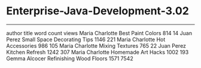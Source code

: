 # Enterprise-Java-Development-3.02

---
author	title	word count	views
Maria Charlotte	Best Paint Colors	814	14
Juan Perez	Small Space Decorating Tips	1146	221
Maria Charlotte	Hot Accessories	986	105
Maria Charlotte	Mixing Textures	765	22
Juan Perez	Kitchen Refresh	1242	307
Maria Charlotte	Homemade Art Hacks	1002	193
Gemma Alcocer	Refinishing Wood Floors	1571	7542
